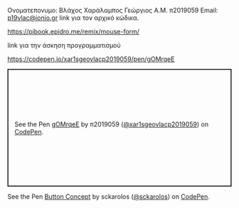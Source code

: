 Ονοματεπονυμο: Βλάχος Χαράλαμπος Γεώργιος
Α.Μ. π2019059
Email: p19vlac@ionio.gr
link για τον αρχικό κώδικα.

https://pibook.epidro.me/remix/mouse-form/

link για την άσκηση προγραμματισμού

https://codepen.io/xar1sgeovlacp2019059/pen/gOMrqeE


<p class="codepen" data-height="265" data-theme-id="light" data-default-tab="html,result" data-user="xar1sgeovlacp2019059" data-slug-hash="gOMrqeE" style="height: 265px; box-sizing: border-box; display: flex; align-items: center; justify-content: center; border: 2px solid; margin: 1em 0; padding: 1em;" data-pen-title="gOMrqeE">
  <span>See the Pen <a href="https://codepen.io/xar1sgeovlacp2019059/pen/gOMrqeE">
  gOMrqeE</a> by π2019059 (<a href="https://codepen.io/xar1sgeovlacp2019059">@xar1sgeovlacp2019059</a>)
  on <a href="https://codepen.io">CodePen</a>.</span>
</p>
<script async src="https://static.codepen.io/assets/embed/ei.js"></script>


<p data-height="350" data-theme-id="17517" data-slug-hash="VvYoLm" data-default-tab="result" data-user="sckarolos" class='codepen'>See the Pen <a href='https://codepen.io/sckarolos/pen/VvYoLm/'>Button Concept</a> by sckarolos (<a href='https://codepen.io/sckarolos'>@sckarolos</a>) on <a href='https://codepen.io'>CodePen</a>.</p>
<script async src="//assets.codepen.io/assets/embed/ei.js"></script>

